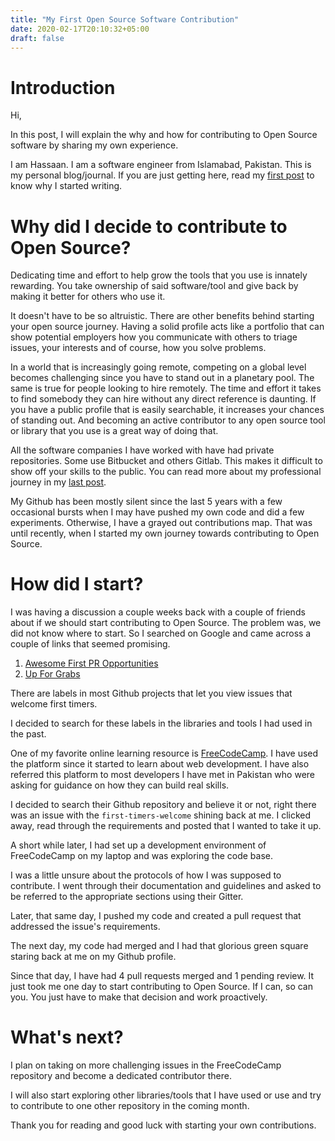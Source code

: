 ```yaml
---
title: "My First Open Source Software Contribution"
date: 2020-02-17T20:10:32+05:00
draft: false
---
```


# Introduction

Hi,

In this post, I will explain the why and how for contributing to Open Source software by sharing my own experience.

I am Hassaan. I am a software engineer from Islamabad, Pakistan. This is my personal blog/journal. If you are just getting here, read my [first post](https://hassaanpasha.com/posts/my-first-post/) to know why I started writing.

# Why did I decide to contribute to Open Source?

Dedicating time and effort to help grow the tools that you use is innately rewarding. You take ownership of said software/tool and give back by making it better for others who use it.

It doesn't have to be so altruistic. There are other benefits behind starting your open source journey. Having a solid profile acts like a portfolio that can show potential employers how you communicate with others to triage issues, your interests and of course, how you solve problems.

In a world that is increasingly going remote, competing on a global level becomes challenging since you have to stand out in a planetary pool. The same is true for people looking to hire remotely. The time and effort it takes to find somebody they can hire without any direct reference is daunting. If you have a public profile that is easily searchable, it increases your chances of standing out. And becoming an active contributor to any open source tool or library that you use is a great way of doing that.

All the software companies I have worked with have had private repositories. Some use Bitbucket and others Gitlab. This makes it difficult to show off your skills to the public. You can read more about my professional journey in my [last post](https://hassaanpasha.com/posts/the-journey-so-far/).

My Github has been mostly silent since the last 5 years with a few occasional bursts when I may have pushed my own code and did a few experiments. Otherwise, I have a grayed out contributions map. That was until recently, when I started my own journey towards contributing to Open Source.

# How did I start?

I was having a discussion a couple weeks back with a couple of friends about if we should start contributing to Open Source. The problem was, we did not know where to start. So I searched on Google and came across a couple of links that seemed promising.

1. [Awesome First PR Opportunities](https://github.com/MunGell/awesome-for-beginners)
2. [Up For Grabs](https://up-for-grabs.net/#/)

There are labels in most Github projects that let you view issues that welcome first timers.

I decided to search for these labels in the libraries and tools I had used in the past.

One of my favorite online learning resource is [FreeCodeCamp](https://www.freecodecamp.org/). I have used the platform since it started to learn about web development. I have also referred this platform to most developers I have met in Pakistan who were asking for guidance on how they can build real skills.

I decided to search their Github repository and believe it or not, right there was an issue with the `first-timers-welcome` shining back at me. I clicked away, read through the requirements and posted that I wanted to take it up.

A short while later, I had set up a development environment of FreeCodeCamp on my laptop and was exploring the code base.

I was a little unsure about the protocols of how I was supposed to contribute. I went through their documentation and guidelines and asked to be referred to the appropriate sections using their Gitter.

Later, that same day, I pushed my code and created a pull request that addressed the issue's requirements.

The next day, my code had merged and I had that glorious green square staring back at me on my Github profile.

Since that day, I have had 4 pull requests merged and 1 pending review. It just took me one day to start contributing to Open Source. If I can, so can you. You just have to make that decision and work proactively.

# What's next?

I plan on taking on more challenging issues in the FreeCodeCamp repository and become a dedicated contributor there.

I will also start exploring other libraries/tools that I have used or use and try to contribute to one other repository in the coming month.

Thank you for reading and good luck with starting your own contributions.
